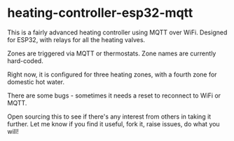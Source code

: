 # heating-controller-esp32-mqtt

This is a fairly advanced heating controller using MQTT over WiFi. Designed for ESP32, with relays for all the heating valves.

Zones are triggered via MQTT or thermostats. Zone names are currently hard-coded.

Right now, it is configured for three heating zones, with a fourth zone for domestic hot water.

There are some bugs - sometimes it needs a reset to reconnect to WiFi or MQTT.

Open sourcing this to see if there's any interest from others in taking it further. Let me know if you find it useful, fork it, raise issues, do what you will!


